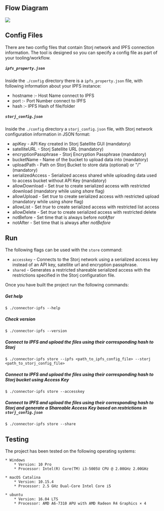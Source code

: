## Flow Diagram

![](https://github.com/storj-thirdparty/connector-ipfs/blob/master/README.assets/arch.drawio.png)

## Config Files

There are two config files that contain Storj network and IPFS connection information. The tool is designed so you can specify a config file as part of your tooling/workflow.



##### `ipfs_property.json`

Inside the `./config` directory there is a `ipfs_property.json` file, with following information about your IPFS instance:

* hostname :- Host Name connect to IPFS
* port	   :- Port Number connect to IPFS
* hash	   :- IPFS Hash of file/folder

##### `storj_config.json`

Inside the `./config` directory a `storj_config.json` file, with Storj network configuration information in JSON format:

* apiKey - API Key created in Storj Satellite GUI (mandatory)
* satelliteURL - Storj Satellite URL (mandatory)
* encryptionPassphrase - Storj Encryption Passphrase (mandatory)
* bucketName - Name of the bucket to upload data into (mandatory)
* uploadPath - Path on Storj Bucket to store data (optional) or "/" (mandatory)
* serializedAccess - Serialized access shared while uploading data used to access bucket without API Key (mandatory)
* allowDownload - Set *true* to create serialized access with restricted download (mandatory while using *share* flag)
* allowUpload - Set *true* to create serialized access with restricted upload (mandatory while using *share* flag)
* allowList - Set *true* to create serialized access with restricted list access
* allowDelete - Set *true* to create serialized access with restricted delete
* notBefore - Set time that is always before *notAfter*
* notAfter - Set time that is always after *notBefore*


## Run

The following flags can be used with the `store` command:

* `accesskey` - Connects to the Storj network using a serialized access key instead of an API key, satellite url and encryption passphrase.
* `shared` - Generates a restricted shareable serialized access with the restrictions specified in the Storj configuration file.

Once you have built the project run the following commands:

##### Get help

```
$ ./connector-ipfs --help
```

##### Check version

```
$ ./connector-ipfs --version
```

##### Connect to IPFS and upload the files using their corresponding hash to Storj

```
$ ./connector-ipfs store --ipfs <path_to_ipfs_config_file> --storj <path_to_storj_config_file>
```

##### Connect to IPFS and upload the files using their corresponding hash to Storj bucket using Access Key

```
$ ./connector-ipfs store --accesskey
```

##### Connect to IPFS and upload the files using their corresponding hash to Storj and generate a Shareable Access Key based on restrictions in `storj_config.json`

```
$ ./connector-ipfs store --share
```



##  Testing

The project has been tested on the following operating systems:

```
* Windows
	* Version: 10 Pro
	* Processor: Intel(R) Core(TM) i3-5005U CPU @ 2.00GHz 2.00GHz

* macOS Catalina
	* Version: 10.15.4
	* Processor: 2.5 GHz Dual-Core Intel Core i5

* ubuntu
	* Version: 16.04 LTS
	* Processor: AMD A6-7310 APU with AMD Radeon R4 Graphics × 4
```
